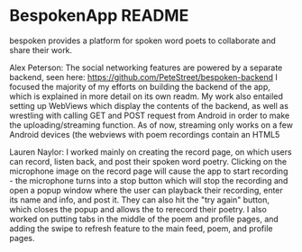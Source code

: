 BespokenApp README
===========
bespoken provides a platform for spoken word poets to collaborate and share their work.  

Alex Peterson: The social networking features are powered by a separate backend, seen here:  https://github.com/PeteStreet/bespoken-backend
I focused the majority of my efforts on building the backend of the app, which is explained in more detail on its own readm.  My work also entailed setting up WebViews which display the contents of the backend, as well as wrestling with calling GET and POST request from Android in order to make the uploading/streaming function.  As of now, streaming only works on a few Android devices (the webviews with poem recordings contain an HTML5 <audio> tag).  

Lauren Naylor: I worked mainly on creating the record page, on which users can record, listen back, and post their spoken word poetry. Clicking on the microphone image on the record page will cause the app to start recording - the microphone turns into a stop button which will stop the recording and open a popup window where the user can playback their recording, enter its name and info, and post it. They can also hit the "try again" button, which closes the popup and allows the to rerecord their poetry.   I also worked on putting tabs in the middle of the poem and profile pages, and adding the swipe to refresh feature to the main feed, poem, and profile pages.
